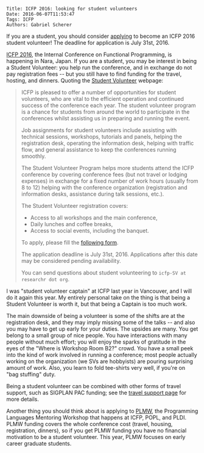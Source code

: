     Title: ICFP 2016: looking for student volunteers
    Date: 2016-06-07T11:53:47
    Tags: ICFP
    Authors: Gabriel Scherer

If you are a student, you should consider
[applying](http://goo.gl/forms/fKg3vpjNryBlGWB32) to become an ICFP
2016 student volunteer! The deadline for application is July 31st, 2016.

<!-- more -->

[ICFP
2016](http://conf.researchr.org/attending/icfp-2016/Student+Volunteers),
the Internal Conference on Functional Programming, is happening in
Nara, Japan. If you are a student, you may be interest in being
a Student Volunteer: you help run the conference, and in exchange do
not pay registration fees -- but you still have to find funding for
the travel, hosting, and dinners. Quoting the [Student
Volunteer](http://conf.researchr.org/attending/icfp-2016/Student+Volunteers)
webpage:

> ICFP is pleased to offer a number of opportunities for student
> volunteers, who are vital to the efficient operation and continued
> success of the conference each year. The student volunteer program is
> a chance for students from around the world to participate in the
> conferences whilst assisting us in preparing and running the event.
> 
> Job assignments for student volunteers include assisting with
> technical sessions, workshops, tutorials and panels, helping the
> registration desk, operating the information desk, helping with
> traffic flow, and general assistance to keep the conferences running
> smoothly.
> 
> The Student Volunteer Program helps more students attend the ICFP
> conference by covering conference fees (but not travel or lodging
> expenses) in exchange for a fixed number of work hours (usually from
> 8 to 12) helping with the conference organization (registration and
> information desks, assistance during talk sessions, etc.).
> 
> The Student Volunteer registration covers:
> 
> - Access to all workshops and the main conference,
> - Daily lunches and coffee breaks,
> - Access to social events, including the banquet.
> 
> To apply, please fill the [following form](http://goo.gl/forms/fKg3vpjNryBlGWB32).
> 
> The application deadline is July 31st, 2016. Applications after this
> date may be considered pending availability.
> 
> You can send questions about student volunteering to
>   `icfp-SV at researchr dot org`.

I was "student volunteer captain" at ICFP last year in Vancouver, and
I will do it again this year. My entirely personal take on the thing
is that being a Student Volunteer is worth it, but that being
a Captain is too much work.

The main downside of being a volunteer is some of the shifts are at
the registration desk, and they may imply missing some of the talks --
and also you may have to get up early for your duties. The upsides are
many.  You get belong to a small group of nice people. You have
interactions with many people without much effort; you will enjoy the
sparks of gratitude in the eyes of the "Where is Workshop Room B2?"
crowd. You have a small peek into the kind of work involved in running
a conference; most people actually working on the organization (we SVs
are hobbyists) are pouring surprising amount of work. Also, you learn
to fold tee-shirts very well, if you're on "bag stuffing" duty.

Being a student volunteer can be combined with other forms of travel
support, such as SIGPLAN PAC funding; see the [travel support
page](http://conf.researchr.org/attending/icfp-2016/student-travel-support)
for more details.

Another thing you should think about is applying to
[PLMW](http://conf.researchr.org/track/icfp-2016/PLMW-ICFP-2016), the
Programming Languages Mentoring Workshop that happens at ICFP, POPL,
and PLDI. PLMW funding covers the whole conference cost (travel, housing,
registration, dinners), so if you get PLMW funding you have no financial
motivation to be a student volunteer. This year, PLMW focuses on early career
graduate students.
